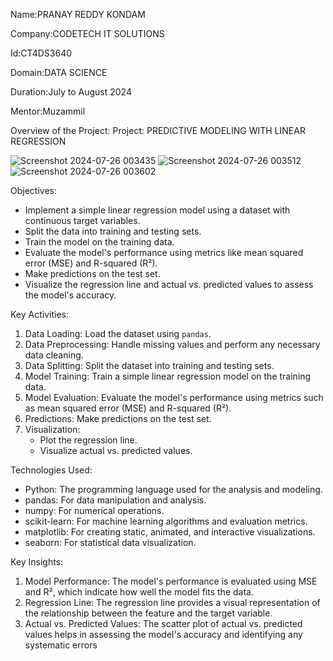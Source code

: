 Name:PRANAY REDDY KONDAM

Company:CODETECH IT SOLUTIONS

Id:CT4DS3640

Domain:DATA SCIENCE

Duration:July to August 2024

Mentor:Muzammil

Overview of the Project:
Project: PREDICTIVE MODELING WITH LINEAR REGRESSION

![Screenshot 2024-07-26 003435](https://github.com/user-attachments/assets/d47c20e0-3b47-4a9e-a4db-59d0c7c0b7be)
![Screenshot 2024-07-26 003512](https://github.com/user-attachments/assets/81e292f0-0a76-4cf3-b0a9-3d587efe2d1f)
![Screenshot 2024-07-26 003602](https://github.com/user-attachments/assets/cd76ee62-cf5d-4c57-86f2-4d84b4dec87c)


 Objectives:
- Implement a simple linear regression model using a dataset with continuous target variables.
- Split the data into training and testing sets.
- Train the model on the training data.
- Evaluate the model's performance using metrics like mean squared error (MSE) and R-squared (R²).
- Make predictions on the test set.
- Visualize the regression line and actual vs. predicted values to assess the model's accuracy.

 Key Activities:
1. Data Loading: Load the dataset using `pandas`.
2. Data Preprocessing: Handle missing values and perform any necessary data cleaning.
3. Data Splitting: Split the dataset into training and testing sets.
4. Model Training: Train a simple linear regression model on the training data.
5. Model Evaluation: Evaluate the model's performance using metrics such as mean squared error (MSE) and R-squared (R²).
6. Predictions: Make predictions on the test set.
7. Visualization:
   - Plot the regression line.
   - Visualize actual vs. predicted values.

 Technologies Used:
- Python: The programming language used for the analysis and modeling.
- pandas: For data manipulation and analysis.
- numpy: For numerical operations.
- scikit-learn: For machine learning algorithms and evaluation metrics.
- matplotlib: For creating static, animated, and interactive visualizations.
- seaborn: For statistical data visualization.

 Key Insights:
1. Model Performance: The model's performance is evaluated using MSE and R², which indicate how well the model fits the data.
2. Regression Line: The regression line provides a visual representation of the relationship between the feature and the target variable.
3. Actual vs. Predicted Values: The scatter plot of actual vs. predicted values helps in assessing the model's accuracy and identifying any systematic errors

